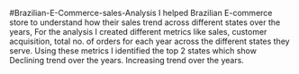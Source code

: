 #Brazilian-E-Commerce-sales-Analysis
I helped Brazilian E-commerce store to understand how their sales trend across different states over the years, For the analysis I created different metrics like sales,  customer acquisition, total no. of orders for each year across the different states they serve.
Using these metrics I identified the top 2 states which show
 Declining trend over the years.
 Increasing trend over the years.
